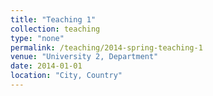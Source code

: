 ```yaml
---
title: "Teaching 1"
collection: teaching
type: "none"
permalink: /teaching/2014-spring-teaching-1
venue: "University 2, Department"
date: 2014-01-01
location: "City, Country"
---
```

